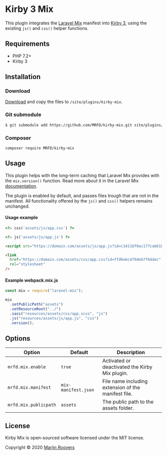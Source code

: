 # Kirby 3 Mix

This plugin integrates the [Laravel Mix](https://laravel-mix.com/) manifest into [Kirby 3](https://getkirby.com), using the existing `js()` and `css()` helper functions.

## Requirements

- PHP 7.2+
- Kirby 3

## Installation

### Download

[Download](https://github.com/MRFD/kirby-mix/archive/master.zip) and copy the files to `/site/plugins/kirby-mix`.

### Git submodule

```bash
$ git submodule add https://github.com/MRFD/kirby-mix.git site/plugins/kirby-mix
```

### Composer

```
composer require MRFD/kirby-mix
```

## Usage

This plugin helps with the long-term caching that Laravel Mix provides with the `mix.version()` function. Read more about it in the Laravel Mix [documentation](https://laravel-mix.com/docs/master/versioning).

The plugin is enabled by default, and passes files trough that are not in the manifest. All functionality offered by the `js()` and `css()` helpers remains unchanged.

#### Usage example

```php
<?= css('assets/js/app.css') ?>

<?= js('assets/js/app.js') ?>
```

```html
<script src="https://domain.com/assets/js/app.js?id=c14116f0ac177cab618e"></script>

<link
  href="https://domain.com/assets/css/app.css?id=ffd6ebc479deb7f64dec"
  rel="stylesheet"
/>
```

#### Example webpack.mix.js

```js
const mix = require("laravel-mix");

mix
  .setPublicPath("assets")
  .setResourceRoot("../")
  .sass("resources/assets/css/app.scss", "js")
  .js("resources/assets/js/app.js", "css")
  .version();
```

## Options

| Option                | Default             | Description                                         |
| --------------------- | ------------------- | --------------------------------------------------- |
| `mrfd.mix.enable`     | `true`              | Activated or deactivated the Kirby Mix plugin.      |
| `mrfd.mix.manifest`   | `mix-manifest.json` | File name including extension of the manifest file. |
| `mrfd.mix.publicpath` | `assets`            | The public path to the assets folder.               |

## License

Kirby Mix is open-sourced software licensed under the MIT license.

Copyright © 2020 [Marijn Roovers](https://www.mrfd.nl)
